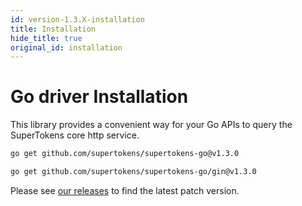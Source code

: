 ```yaml
---
id: version-1.3.X-installation
title: Installation
hide_title: true
original_id: installation
---
```


# Go driver Installation

This library provides a convenient way for your Go APIs to query the SuperTokens core http service.

<!--DOCUSAURUS_CODE_TABS-->
<!--Mux or net/http-->
```bash
go get github.com/supertokens/supertokens-go@v1.3.0
```
<!--Gin-->
```bash
go get github.com/supertokens/supertokens-go/gin@v1.3.0
```
<!--END_DOCUSAURUS_CODE_TABS-->

Please see [our releases](https://github.com/supertokens/supertokens-go/releases) to find the latest patch version.